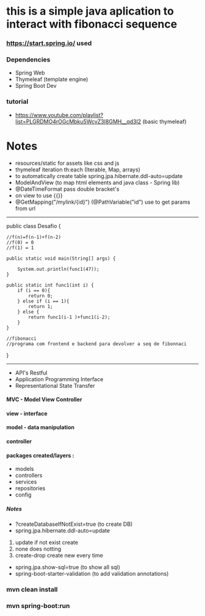 # this is a simple java aplication to interact with fibonacci sequence

### https://start.spring.io/    used
### Dependencies
- Spring Web
- Thymeleaf (template engine)
- Spring Boot Dev

###  tutorial 
 - https://www.youtube.com/playlist?list=PLGRDMO4rOGcMbku5WcvZ3I8GMH__qd3I2 (basic thymeleaf)


# Notes
 - resources/static for assets like css and js
 - thymeleaf iteration th:each (Iterable, Map, arrays)
 - to automatically create table spring.jpa.hibernate.ddl-auto=update
 - ModelAndView (to map html elements and java class - Spring lib)
 - @DateTimeFormat pass double bracket's
 - on view to use {{}}
 - @GetMapping("/mylink/{id}") (@PathVariable("id") use to get params from url


------------------------------------------------------------------------
public class Desafio {

    //f(n)=f(n-1)+f(n-2)
    //f(0) = 0
    //f(1) = 1

    public static void main(String[] args) {

        System.out.println(func1(47));
    }

    public static int func1(int i) {
        if (i == 0){
            return 0;
        } else if (i == 1){
            return 1;
        } else {
            return func1(i-1 )+func1(i-2);
        }
    }

    //fibonacci
    //programa com frontend e backend para devolver a seq de fibonnaci

}


---------------------------------------------------------------------------
- API's Restful
- Application Programming Interface
- Representational State Transfer

#### MVC - Model View Controller
#### view - interface
#### model - data manipulation
#### controller

#### packages created/layers :
- models
- controllers
- services
- repositories
- config

##### Notes
- ?createDatabaseIfNotExist=true (to create DB)
- spring.jpa.hibernate.ddl-auto=update
1. update if not exist create
2. none does notting
3. create-drop create new every time
- spring.jpa.show-sql=true (to show all sql)
- spring-boot-starter-validation (to add validation annotations)

### mvn clean install
### mvn spring-boot:run